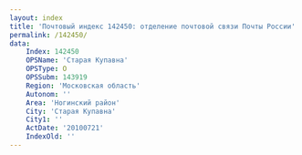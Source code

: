 ```yaml
---
layout: index
title: 'Почтовый индекс 142450: отделение почтовой связи Почты России'
permalink: /142450/
data:
    Index: 142450
    OPSName: 'Старая Купавна'
    OPSType: О
    OPSSubm: 143919
    Region: 'Московская область'
    Autonom: ''
    Area: 'Ногинский район'
    City: 'Старая Купавна'
    City1: ''
    ActDate: '20100721'
    IndexOld: ''
---
```

